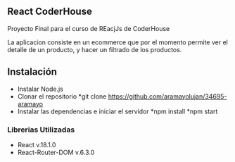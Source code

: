## React CoderHouse

Proyecto Final para el curso de REacjJs de CoderHouse

La aplicacion consiste en un ecommerce que por el momento permite ver el detalle de un producto, y hacer un filtrado de los productos.

## Instalación
* Instalar Node.js
* Clonar el repositorio 
   *git clone https://github.com/aramayolujan/34695-aramayo
* Instalar las dependencias e iniciar el servidor 
   *npm install
   *npm start

### Librerias Utilizadas

* React v.18.1.0
* React-Router-DOM v.6.3.0
